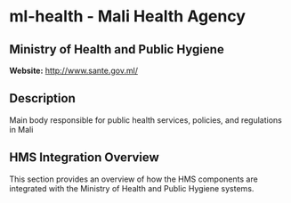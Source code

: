 # ml-health - Mali Health Agency

## Ministry of Health and Public Hygiene

**Website:** http://www.sante.gov.ml/

## Description

Main body responsible for public health services, policies, and regulations in Mali

## HMS Integration Overview

This section provides an overview of how the HMS components are integrated with the Ministry of Health and Public Hygiene systems.
